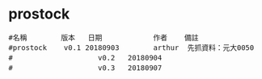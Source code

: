 # prostock
<pre>
#名稱        版本	日期            作者    備註
#prostock    v0.1 20180903        arthur  先抓資料：元大0050
#				     v0.2	20180904								初步能撈第17筆資料的股名、代號塞入stock.q1 、也能欄轉列
#				     v0.3	20180907								令curl 抓資料(模擬browser)後續待處理

</pre>

